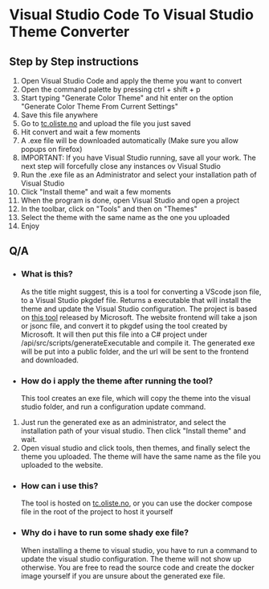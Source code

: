# Visual Studio Code To Visual Studio Theme Converter

## Step by Step instructions

1. Open Visual Studio Code and apply the theme you want to convert
2. Open the command palette by pressing ctrl + shift + p
3. Start typing "Generate Color Theme" and hit enter on the option "Generate Color Theme From Current Settings"
4. Save this file anywhere
5. Go to <a target='blank' href='https://tc.oliste.no'>tc.oliste.no</a> and upload the file you just saved
6. Hit convert and wait a few moments
7. A .exe file will be downloaded automatically (Make sure you allow popups on firefox)
8. IMPORTANT: If you have Visual Studio running, save all your work. The next step will forcefully close any instances ov Visual Studio
9. Run the .exe file as an Administrator and select your installation path of Visual Studio
10. Click "Install theme" and wait a few moments
11. When the program is done, open Visual Studio and open a project
12. In the toolbar, click on "Tools" and then on "Themes"
13. Select the theme with the same name as the one you uploaded
14. Enjoy

## Q/A

- ### What is this?

  As the title might suggest, this is a tool for converting a VScode json file, to a Visual Studio pkgdef file. Returns a executable that will install the theme and update the Visual Studio configuration.
  The project is based on <a target='blank' href='https://github.com/microsoft/theme-converter-for-vs'>this tool</a> released by Microsoft.
  The website frontend will take a json or jsonc file, and convert it to pkgdef using the tool created by Microsoft. It will then put this file into a C# project under /api/src/scripts/generateExecutable and compile it.
  The generated exe will be put into a public folder, and the url will be sent to the frontend and downloaded.

- ### How do i apply the theme after running the tool?
  This tool creates an exe file, which will copy the theme into the visual studio folder, and run a configuration update command.

1. Just run the generated exe as an administrator, and select the installation path of your visual studio. Then click "Install theme" and wait.
2. Open visual studio and click tools, then themes, and finally select the theme you uploaded. The theme will have the same name as the file you uploaded to the website.

- ### How can i use this?

  The tool is hosted on <a target='blank' href='https://tc.oliste.no'>tc.oliste.no</a>, or you can use the docker compose file in the root of the project to host it yourself

- ### Why do i have to run some shady exe file?
  When installing a theme to visual studio, you have to run a command to update the visual studio configuration. The theme will not show up otherwise. You are free to read the source code and create the docker image yourself if you are unsure about the generated exe file.
